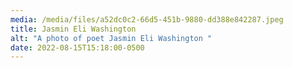 ```yaml
---
media: /media/files/a52dc0c2-66d5-451b-9880-dd388e842287.jpeg
title: Jasmin Eli Washington
alt: "A photo of poet Jasmin Eli Washington "
date: 2022-08-15T15:18:00-0500
---
```

